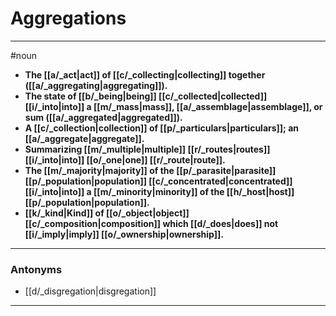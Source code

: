 # Aggregations
---
#noun
- **The [[a/_act|act]] of [[c/_collecting|collecting]] together ([[a/_aggregating|aggregating]]).**
- **The state of [[b/_being|being]] [[c/_collected|collected]] [[i/_into|into]] a [[m/_mass|mass]], [[a/_assemblage|assemblage]], or sum ([[a/_aggregated|aggregated]]).**
- **A [[c/_collection|collection]] of [[p/_particulars|particulars]]; an [[a/_aggregate|aggregate]].**
- **Summarizing [[m/_multiple|multiple]] [[r/_routes|routes]] [[i/_into|into]] [[o/_one|one]] [[r/_route|route]].**
- **The [[m/_majority|majority]] of the [[p/_parasite|parasite]] [[p/_population|population]] [[c/_concentrated|concentrated]] [[i/_into|into]] a [[m/_minority|minority]] of the [[h/_host|host]] [[p/_population|population]].**
- **[[k/_kind|Kind]] of [[o/_object|object]] [[c/_composition|composition]] which [[d/_does|does]] not [[i/_imply|imply]] [[o/_ownership|ownership]].**
---
### Antonyms
- [[d/_disgregation|disgregation]]
---
